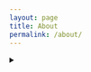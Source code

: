 ```yaml
---
layout: page
title: About
permalink: /about/
---
```


<details>
<summary></summary>
<p align="center">
<img src="{{ site.url }}/assets/about/genos-stand-up.gif" alt="Genos stands up" width="800"/>
</p>
</details>

